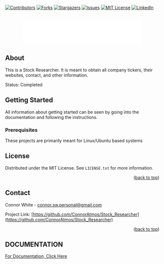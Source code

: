 <!-- Improved compatibility of back to top link: See: https://github.com/othneildrew/Best-README-Template/pull/73 -->
<a name="readme-top"></a>
<!--
*** Thanks for checking out the Best-README-Template. If you have a suggestion
*** that would make this better, please fork the repo and create a pull request
*** or simply open an issue with the tag "enhancement".
*** Don't forget to give the project a star!
*** Thanks again! Now go create something AMAZING! :D
-->



<!-- PROJECT SHIELDS -->
<!--
*** I'm using markdown "reference style" links for readability.
*** Reference links are enclosed in brackets [ ] instead of parentheses ( ).
*** See the bottom of this document for the declaration of the reference variables
*** for contributors-url, forks-url, etc. This is an optional, concise syntax you may use.
*** https://www.markdownguide.org/basic-syntax/#reference-style-links
-->
[![Contributors][contributors-shield]][contributors-url]
[![Forks][forks-shield]][forks-url]
[![Stargazers][stars-shield]][stars-url]
[![Issues][issues-shield]][issues-url]
[![MIT License][license-shield]][license-url]
[![LinkedIn][linkedin-shield]][linkedin-url]



<!-- PROJECT LOGO -->
<br />
<div align="center">
  <a href="https://github.com/othneildrew/Best-README-Template">
    <img src="/storage/logo.png" alt="Logo" height="80">
  </a>
</div>

<!-- ABOUT -->
## About


This is a Stock Researcher. It is meant to obtain all company tickers, their websites, contact, and other information.

Status: Completed


<!-- GETTING STARTED -->
## Getting Started

All information about getting started can be seen by going into the documentation and following the instructions.

### Prerequisites

These projects are primarily meant for Linux/Ubuntu based systems



<!-- LICENSE -->
## License

Distributed under the MIT License. See `LICENSE.txt` for more information.

<p align="right">(<a href="#readme-top">back to top</a>)</p>



<!-- CONTACT -->
## Contact

Connor White - connor.sw.personal@gmail.com

Project Link: [https://github.com/ConnorAtmos/Stock_Researcher](https://github.com/ConnorAtmos/Stock_Researcher)

<p align="right">(<a href="#readme-top">back to top</a>)</p>


<!-- MARKDOWN LINKS & IMAGES -->
<!-- https://www.markdownguide.org/basic-syntax/#reference-style-links -->
[contributors-shield]: https://img.shields.io/github/contributors/ConnorAtmos/Stock_Researcher.svg?style=for-the-badge
[contributors-url]: https://github.com/ConnorAtmos/Stock_Researcher/graphs/contributors
[forks-shield]: https://img.shields.io/github/forks/ConnorAtmos/Stock_Researcher.svg?style=for-the-badge
[forks-url]: https://github.com/ConnorAtmos/Stock_Researcher/network/members
[stars-shield]: https://img.shields.io/github/stars/ConnorAtmos/Stock_Researcher.svg?style=for-the-badge
[stars-url]: https://github.com/ConnorAtmos/Stock_Researcher/stargazers
[issues-shield]: https://img.shields.io/github/issues/ConnorAtmos/Stock_Researcher.svg?style=for-the-badge
[issues-url]: https://github.com/ConnorAtmos/Stock_Researcher/issues
[license-shield]: https://img.shields.io/github/license/ConnorAtmos/Stock_Researcher.svg?style=for-the-badge
[license-url]: https://github.com/ConnorAtmos/Stock_Researcher/blob/master/LICENSE.txt
[linkedin-shield]: https://img.shields.io/badge/-LinkedIn-black.svg?style=for-the-badge&logo=linkedin&colorB=555
[linkedin-url]: https://www.linkedin.com/in/connor-white-38a5501a0/


## DOCUMENTATION

[For Documentation, Click Here](docs/DOCS.md)

